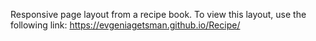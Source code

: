 Responsive page layout from a recipe book. To view this layout, use the following link: https://evgeniagetsman.github.io/Recipe/
